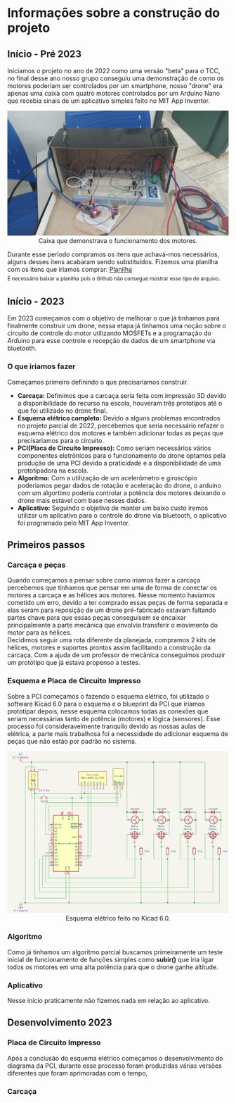 # Informações sobre a construção do projeto

## Início - Pré 2023 
Iniciamos o projeto no ano de 2022 como uma versão "beta" para o TCC, no final desse ano nosso grupo conseguiu uma demonstração de como os motores poderiam ser controlados por um smartphone, nosso "drone"
era apenas uma caixa com quatro motores controlados por um Arduino Nano que recebia sinais de um aplicativo simples feito no MIT App Inventor.

<p align="center">
  <img width="600" alt="caixa" src="Images/Projeto - 2022.jpg"><br/>
  Caixa que demonstrava o funcionamento dos motores.   
</p>

Durante esse período compramos os itens que achavá-mos necessários, alguns desses itens acabaram sendo substituídos. 
Fizemos uma planilha com os itens que iriamos comprar: [Planilha](https://github.com/JoseHBB/Zangao-Avarento/blob/main/Planilha%20com%20os%20pre%C3%A7os%202022.xlsx)<br/>
<sub/>É necessário baixar a planilha pois o Github não consegue mostrar esse tipo de arquivo.<sub/>

## Início - 2023
Em 2023 começamos com o objetivo de melhorar o que já tinhamos para finalmente construir um drone, nessa etapa já tinhamos uma noção sobre o circuito de controle do motor utilizando MOSFETs e a programação do Arduino para esse controle e recepção de dados de um smartphone via bluetooth. <br/> 

### O que iriamos fazer

Começamos primeiro definindo o que precisariamos construir.
- **Carcaça:** Definimos que a carcaça seria feita com impressão 3D devido a disponibilidade do recurso na escola, houveram três prototipos até o que foi utilizado no drone final.
- **Esquema elétrico completo:** Devido a alguns problemas encontrados no projeto parcial de 2022, percebemos que seria necessário refazer o esquema elétrico dos motores e também adicionar todas as peças que precisariamos para o circuito. 
- **PCI(Placa de Circuito Impresso):** Como seriam necessários vários componentes eletrônicos para o funcionamento do drone optamos pela produção de uma PCI devido a praticidade e a disponibilidade de uma prototipadora na escola.
- **Algoritmo:** Com a utilização de um acelerômetro e giroscópio poderiamos pegar dados de rotação e aceleração do drone, o arduino com um algortimo poderia controlar a potência dos motores deixando o drone mais estável com base nesses dados.
- **Aplicativo:** Seguindo o objetivo de manter um baixo custo iremos utilizar um aplicativo para o controle do drone via bluetooth, o aplicativo foi programado pelo MIT App Inventor.

## Primeiros passos

### Carcaça e peças

Quando começamos a pensar sobre como iriamos fazer a carcaça percebemos que tinhamos que pensar em uma de forma de conectar os motores a carcaça e as hélices aos motores. Nesse momento haviamos cometido um erro, devido a ter comprado essas peças de forma separada e elas seram para reposição de um drone pré-fabricado estavam faltando partes chave para que essas peças conseguisem se encaixar principalmente a parte mecânica que envolvia transferir o movimento do motor para as hélices.<br/>
Decidimos seguir uma rota diferente da planejada, compramos 2 kits de hélices, motores e suportes prontos assim facilitando a construção da carcaça. Com a ajuda de um professor de mecânica conseguimos produzir um protótipo que já estava propenso a testes.

### Esquema e Placa de Circuito Impresso

Sobre a PCI começamos o fazendo o esquema elétrico, foi utilizado o software Kicad 6.0 para o esquema e o blueprint da PCI que iriamos prototipar depois, nesse esquema colocamos todas as conexões que seriam necessárias tanto de potência (motores) e lógica (sensores). Esse processo foi consideravelmente tranquilo devido as nossas aulas de elétrica, a parte mais trabalhosa foi a necessidade de adicionar esquema de peças que não estão por padrão no sistema. 

<p align="center">
  <img width="600" alt="esquema" src="Images/Esquema_Eletrico.png"><br/>
  Esquema elétrico feito no Kicad 6.0.   
</p>

### Algoritmo

Como já tinhamos um algoritmo parcial buscamos primeiramente um teste inicial de funcionamento de funções simples como __subir()__ que iria ligar todos os motores em uma alta potência para que o drone ganhe altitude. 

### Aplicativo

Nesse início praticamente não fizemos nada em relação ao aplicativo.

## Desenvolvimento 2023

### Placa de Circuito Impresso

Após a conclusão do esquema elétrico começamos o desenvolvimento do diagrama da PCI, durante esse processo foram produzidas várias versôes diferentes que foram aprimoradas com o tempo,

### Carcaça




